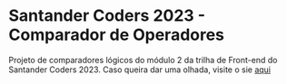 <h1>Santander Coders 2023 - Comparador de Operadores</h1>

<p>Projeto de comparadores lógicos do módulo 2 da trilha de Front-end do Santander Coders 2023. Caso queira dar uma olhada, visite o sie <a href="https://allanafsilva.github.io/santander2023-comparador">aqui</a></p>
